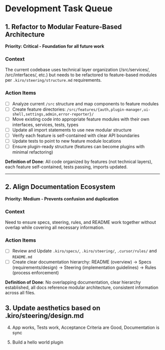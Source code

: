 # Development Task Queue

## 1. Refactor to Modular Feature-Based Architecture 
**Priority: Critical - Foundation for all future work**

### Context
The current codebase uses technical layer organization (/src/services/, /src/interfaces/, etc.) but needs to be refactored to feature-based modules per `.kiro/steering/structure.md` requirements.

### Action Items
- [ ] Analyze current `/src` structure and map components to feature modules
- [ ] Create feature directories: `/src/features/{auth,plugin-manager,ui-shell,settings,admin,error-reporter}/`
- [ ] Move existing code into appropriate feature modules with their own interfaces, services, tests, types
- [ ] Update all import statements to use new modular structure
- [ ] Verify each feature is self-contained with clear API boundaries
- [ ] Update tests to point to new feature module locations
- [ ] Ensure plugin-ready structure (features can become plugins with minimal refactoring)

**Definition of Done**: All code organized by features (not technical layers), each feature self-contained, tests passing, imports updated.

---

## 2. Align Documentation Ecosystem
**Priority: Medium - Prevents confusion and duplication**

### Context
Need to ensure specs, steering, rules, and README work together without overlap while covering all necessary information.

### Action Items
- [ ] Review and Update `.kiro/specs/`, `.kiro/steering/`, `.cursor/rules/` and `README.md`
- [ ] Create clear documentation hierarchy: README (overview) → Specs (requirements/design) → Steering (implementation guidelines) → Rules (process enforcement)

**Definition of Done**: No overlapping documentation, clear hierarchy established, all docs reference modular architecture, consistent information across all files.


## 3. Update aesthetics based on .kiro/steering/design.md

4. App works, Tests work, Acceptance Criteria are Good, Documentation is sync

5. Build a hello world plugin